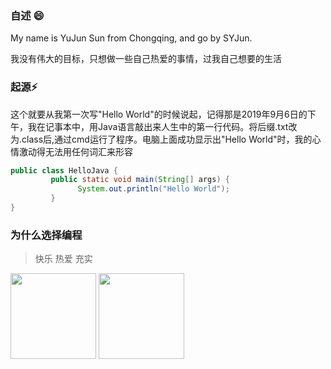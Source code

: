 ### 自述 😄
 My name is YuJun Sun from Chongqing, and go by SYJun.

我没有伟大的目标，只想做一些自己热爱的事情，过我自己想要的生活

<!--
**Java-S12138/Java-S12138** is a ✨ _special_ ✨ repository because its `README.md` (this file) appears on your GitHub profile.

Here are some ideas to get you started:

- 🔭 I’m currently working on ...
- 🌱 I’m currently learning ...
- 👯 I’m looking to collaborate on ...
- 🤔 I’m looking for help with ...
- 💬 Ask me about ...
- 📫 How to reach me: ...
- 😄 Pronouns: ...
- ⚡ Fun fact: ...
-->

### 起源⚡

这个就要从我第一次写"Hello World"的时候说起，记得那是2019年9月6日的下午，我在记事本中，用Java语言敲出来人生中的第一行代码。将后缀.txt改为.class后,通过cmd运行了程序。电脑上面成功显示出"Hello World"时，我的心情激动得无法用任何词汇来形容
```java
public class HelloJava {	
         public static void main(String[] args) {
               System.out.println("Hello World");
         }
}
```

### 为什么选择编程 
> 快乐 热爱 充实

<img align="" height="137px" src="https://github-readme-stats.vercel.app/api?username=Java-S12138&hide_title=true&show_icons=false&include_all_commits=true&line_height=21&bg_color=0000&text_color=8A919F&locale=cn" /> <img align="" height="137px" src="https://github-readme-stats.vercel.app/api/top-langs/?username=Java-S12138&hide_title=true&hide=html&layout=compact&bg_color=0000&text_color=8A919F&locale=cn" />![]()
